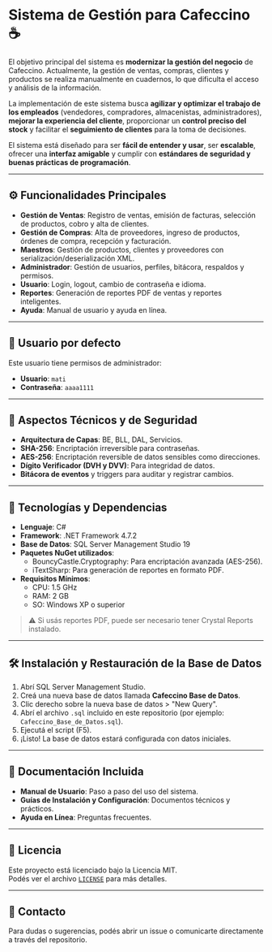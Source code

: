 # Sistema de Gestión para Cafeccino ☕

El objetivo principal del sistema es **modernizar la gestión del negocio** de Cafeccino. Actualmente, la gestión de ventas, compras, clientes y productos se realiza manualmente en cuadernos, lo que dificulta el acceso y análisis de la información.

La implementación de este sistema busca **agilizar y optimizar el trabajo de los empleados** (vendedores, compradores, almacenistas, administradores), **mejorar la experiencia del cliente**, proporcionar un **control preciso del stock** y facilitar el **seguimiento de clientes** para la toma de decisiones.

El sistema está diseñado para ser **fácil de entender y usar**, ser **escalable**, ofrecer una **interfaz amigable** y cumplir con **estándares de seguridad y buenas prácticas de programación**.

---

## ⚙️ Funcionalidades Principales

- **Gestión de Ventas**: Registro de ventas, emisión de facturas, selección de productos, cobro y alta de clientes.
- **Gestión de Compras**: Alta de proveedores, ingreso de productos, órdenes de compra, recepción y facturación.
- **Maestros**: Gestión de productos, clientes y proveedores con serialización/deserialización XML.
- **Administrador**: Gestión de usuarios, perfiles, bitácora, respaldos y permisos.
- **Usuario**: Login, logout, cambio de contraseña e idioma.
- **Reportes**: Generación de reportes PDF de ventas y reportes inteligentes.
- **Ayuda**: Manual de usuario y ayuda en línea.

---

## 🔐 Usuario por defecto

Este usuario tiene permisos de administrador:

- **Usuario**: `mati`  
- **Contraseña**: `aaaa1111`  

---

## 🧠 Aspectos Técnicos y de Seguridad

- **Arquitectura de Capas**: BE, BLL, DAL, Servicios.
- **SHA-256**: Encriptación irreversible para contraseñas.
- **AES-256**: Encriptación reversible de datos sensibles como direcciones.
- **Dígito Verificador (DVH y DVV)**: Para integridad de datos.
- **Bitácora de eventos** y triggers para auditar y registrar cambios.

---

## 🧩 Tecnologías y Dependencias

- **Lenguaje**: C#
- **Framework**: .NET Framework 4.7.2
- **Base de Datos**: SQL Server Management Studio 19
- **Paquetes NuGet utilizados**:
  - BouncyCastle.Cryptography: Para encriptación avanzada (AES-256).
  - iTextSharp: Para generación de reportes en formato PDF.
- **Requisitos Mínimos**:
  - CPU: 1.5 GHz
  - RAM: 2 GB
  - SO: Windows XP o superior

> ⚠️ Si usás reportes PDF, puede ser necesario tener Crystal Reports instalado.

---

## 🛠️ Instalación y Restauración de la Base de Datos

1. Abrí SQL Server Management Studio.
2. Creá una nueva base de datos llamada **Cafeccino Base de Datos**.
3. Clic derecho sobre la nueva base de datos > "New Query".
4. Abrí el archivo `.sql` incluido en este repositorio (por ejemplo: `Cafeccino_Base_de_Datos.sql`).
5. Ejecutá el script (F5).
6. ¡Listo! La base de datos estará configurada con datos iniciales.

---

## 📄 Documentación Incluida

- **Manual de Usuario**: Paso a paso del uso del sistema.
- **Guías de Instalación y Configuración**: Documentos técnicos y prácticos.
- **Ayuda en Línea**: Preguntas frecuentes.

---

## 📝 Licencia

Este proyecto está licenciado bajo la Licencia MIT.  
Podés ver el archivo [`LICENSE`](./LICENSE) para más detalles.

---

## 💬 Contacto

Para dudas o sugerencias, podés abrir un issue o comunicarte directamente a través del repositorio.
